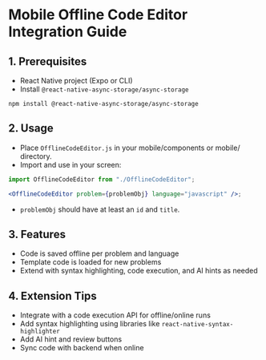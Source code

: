 # Mobile Offline Code Editor Integration Guide

## 1. Prerequisites

- React Native project (Expo or CLI)
- Install `@react-native-async-storage/async-storage`

```
npm install @react-native-async-storage/async-storage
```

## 2. Usage

- Place `OfflineCodeEditor.js` in your mobile/components or mobile/ directory.
- Import and use in your screen:

```jsx
import OfflineCodeEditor from "./OfflineCodeEditor";

<OfflineCodeEditor problem={problemObj} language="javascript" />;
```

- `problemObj` should have at least an `id` and `title`.

## 3. Features

- Code is saved offline per problem and language
- Template code is loaded for new problems
- Extend with syntax highlighting, code execution, and AI hints as needed

## 4. Extension Tips

- Integrate with a code execution API for offline/online runs
- Add syntax highlighting using libraries like `react-native-syntax-highlighter`
- Add AI hint and review buttons
- Sync code with backend when online
